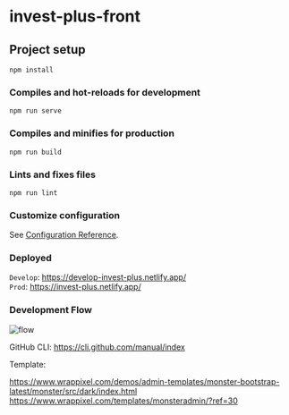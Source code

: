 # invest-plus-front

## Project setup
```
npm install
```

### Compiles and hot-reloads for development
```
npm run serve
```

### Compiles and minifies for production
```
npm run build
```

### Lints and fixes files
```
npm run lint
```

### Customize configuration
See [Configuration Reference](https://cli.vuejs.org/config/).

### Deployed   

`Develop`: https://develop-invest-plus.netlify.app/   
`Prod`: https://invest-plus.netlify.app/   

### Development Flow   
   
![flow](https://user-images.githubusercontent.com/3913593/95017000-04dfc180-062d-11eb-8ec0-698995d4f2ee.png)


GitHub CLI: https://cli.github.com/manual/index   

Template:   

https://www.wrappixel.com/demos/admin-templates/monster-bootstrap-latest/monster/src/dark/index.html
https://www.wrappixel.com/templates/monsteradmin/?ref=30
